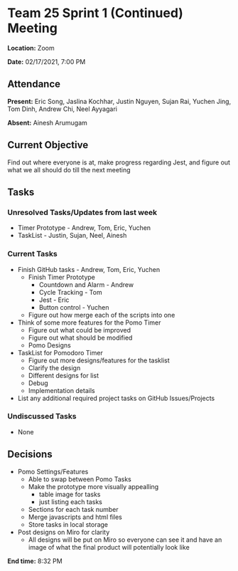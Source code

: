 # Team 25 Sprint 1 (Continued) Meeting

**Location:** Zoom

**Date:** 02/17/2021, 7:00 PM

## Attendance

**Present:** Eric Song, Jaslina Kochhar, Justin Nguyen, Sujan Rai, Yuchen Jing, Tom Dinh, Andrew Chi, Neel Ayyagari

**Absent:** Ainesh Arumugam  

## Current Objective
Find out where everyone is at, make progress regarding Jest, and figure out what we all should do till the next meeting

## Tasks

### Unresolved Tasks/Updates from last week
* Timer Prototype - Andrew, Tom, Eric, Yuchen
* TaskList - Justin, Sujan, Neel, Ainesh

### Current Tasks
* Finish GitHub tasks - Andrew, Tom, Eric, Yuchen
  * Finish Timer Prototype
    * Countdown and Alarm - Andrew
    * Cycle Tracking - Tom
    * Jest - Eric
    * Button control - Yuchen
  * Figure out how merge each of the scripts into one
* Think of some more features for the Pomo Timer
  * Figure out what could be improved
  * Figure out what should be modified
  * Pomo Designs
* TaskList for Pomodoro Timer
  * Figure out more designs/features for the tasklist
  * Clarify the design
  * Different designs for list
  * Debug
  * Implementation details
* List any additional required project tasks on GitHub Issues/Projects
  

### Undiscussed Tasks
* None

## Decisions
* Pomo Settings/Features
  * Able to swap between Pomo Tasks
  * Make the prototype more visually appealling
    * table image for tasks
    * just listing each tasks
  * Sections for each task number
  * Merge javascripts and html files
  * Store tasks in local storage
* Post designs on Miro for clarity
  * All designs will be put on Miro so everyone can see it and have an image of what the final product will potentially look like

**End time:** 8:32 PM
